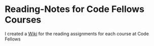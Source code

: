 # Reading-Notes for Code Fellows Courses

I created a [Wiki](https://github.com/Scott-Vipond/Reading-Notes/wiki) for the reading assignments for each course at Code Fellows
